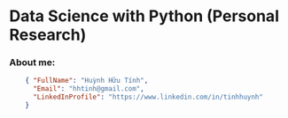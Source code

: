 Data Science with Python (Personal Research)
============================================
### About me:

```json
    { "FullName": "Huỳnh Hữu Tính",
      "Email": "hhtinh@gmail.com",
      "LinkedInProfile": "https://www.linkedin.com/in/tinhhuynh"
    }  
```
